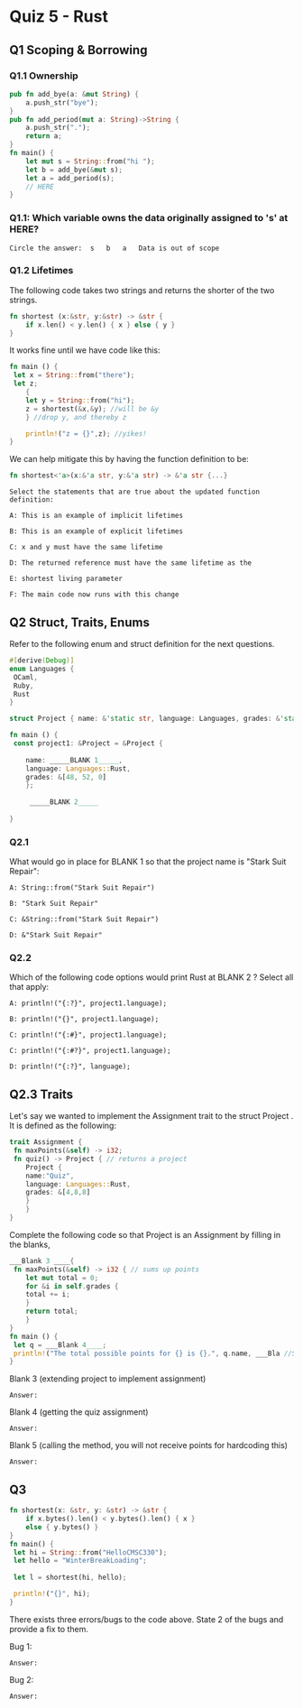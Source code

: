 # Quiz 5 - Rust

## Q1 Scoping & Borrowing

### Q1.1 Ownership
```rust
pub fn add_bye(a: &mut String) {
	a.push_str("bye");
}
pub fn add_period(mut a: String)->String {
	a.push_str(".");
	return a;
}
fn main() {
	let mut s = String::from("hi ");
	let b = add_bye(&mut s);
	let a = add_period(s);
	// HERE
}
```

### Q1.1: Which variable owns the data originally assigned to 's' at HERE?

	Circle the answer:	s	b	a	Data is out of scope
	
### Q1.2 Lifetimes

The following code takes two strings and returns the shorter of the two strings.
```rust
fn shortest (x:&str, y:&str) -> &str {
 	if x.len() < y.len() { x } else { y }
}
```

It works fine until we have code like this:
```rust
fn main () {
 let x = String::from("there");
 let z;
 	{
 	let y = String::from("hi");
 	z = shortest(&x,&y); //will be &y
 	} //drop y, and thereby z

 	println!("z = {}",z); //yikes!
}
```

We can help mitigate this by having the function definition to be:
```rust
fn shortest<'a>(x:&'a str, y:&'a str) -> &'a str {...}
```

	Select the statements that are true about the updated function definition:
	
	A: This is an example of implicit lifetimes
	
	B: This is an example of explicit lifetimes
	
	C: x and y must have the same lifetime
	
	D: The returned reference must have the same lifetime as the
	
	E: shortest living parameter
	
	F: The main code now runs with this change

## Q2 Struct, Traits, Enums

Refer to the following enum and struct definition for the next questions.

```rust
#[derive(Debug)]
enum Languages {
 OCaml,
 Ruby,
 Rust
}

struct Project { name: &'static str, language: Languages, grades: &'static [u32], }

fn main () {
 const project1: &Project = &Project {
 
 	name: _____BLANK 1_____,
 	language: Languages::Rust,
 	grades: &[48, 52, 0]
 	};
	
	 _____BLANK 2_____
 
}
```

### Q2.1

What would go in place for BLANK 1 so that the project name is "Stark Suit Repair":
	
	A: String::from("Stark Suit Repair")
	
	B: "Stark Suit Repair"

	C: &String::from("Stark Suit Repair")
	
	D: &"Stark Suit Repair"
	
### Q2.2

Which of the following code options would print Rust at BLANK 2 ? Select all that apply:

	A: println!("{:?}", project1.language);
	
	B: println!("{}", project1.language);
	
	C: println!("{:#}", project1.language);
	
	C: println!("{:#?}", project1.language);
	
	D: println!("{:?}", language);

	
## Q2.3 Traits

Let's say we wanted to implement the Assignment trait to the struct Project . It is defined as the following:

```rust	
trait Assignment {
 fn maxPoints(&self) -> i32;
 fn quiz() -> Project { // returns a project
 	Project {
 	name:"Quiz",
 	language: Languages::Rust,
 	grades: &[4,8,8]
 	}
    }
}
```

Complete the following code so that Project is an Assignment by filling in the blanks,
```rust	
___Blank 3 ____{
 fn maxPoints(&self) -> i32 { // sums up points
 	let mut total = 0;
 	for &i in self.grades {
 	total += i;
 	}
 	return total;
    }
}
fn main () {
 let q = ___Blank 4____;
 println!("The total possible points for {} is {}.", q.name, ___Bla //Should print out the sum of q's grades
}
```

Blank 3 (extending project to implement assignment)

	Answer: 
	
Blank 4 (getting the quiz assignment)

	Answer: 
	
Blank 5 (calling the method, you will not receive points for hardcoding this)

	Answer: 
	
## Q3

```rust	
fn shortest(x: &str, y: &str) -> &str {
 	if x.bytes().len() < y.bytes().len() { x } 
	else { y.bytes() }
}
fn main() {
 let hi = String::from("HelloCMSC330");
 let hello = "WinterBreakLoading";
 
 let l = shortest(hi, hello);

 println!("{}", hi);
}
```

There exists three errors/bugs to the code above. State 2 of the bugs and provide a fix to them.

Bug 1:

	Answer: 
	
Bug 2:

	Answer: 
